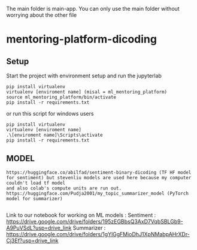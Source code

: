 The main folder is main-app.
You can only use the main folder without worrying about the other file


# mentoring-platform-dicoding

## Setup

Start the project with environment setup and run the jupyterlab

```
pip install virtualenv
virtualenv [enviroment name] (misal = ml_mentoring_platform)
source ml_mentoring_platform/bin/activate
pip install -r requirements.txt

```
or run this script for windows users
```
pip install virtualenv
virtualenv [enviroment name]
.\[enviroment name]\Scripts\activate
pip install -r requirements.txt

```
## MODEL 
```
https://huggingface.co/abilfad/sentiment-binary-dicoding (TF HF model for sentiment) but stevenliu models are used here because my computer couldn't load tf model 
and also colab's compute units are run out.
https://huggingface.com/Pudja2001/my_topic_summarizer_model (PyTorch model for summarizer)
 
```
Link to our notebook for working on ML models : 
 Sentiment  : https://drive.google.com/drive/folders/195zEGBbsQ3AxD7VqbSBLGb9-A9PuVSdL?usp=drive_link
 Summarizer : https://drive.google.com/drive/folders/1gYlGgFMioDhJ1XpNMabpAHrXDr-Cj3Ef?usp=drive_link
```
